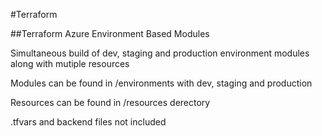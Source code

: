 #Terraform

##Terraform Azure Environment Based Modules

Simultaneous build of dev, staging and production environment modules along with mutiple resources

Modules can be found in /environments with dev, staging and production

Resources can be found in /resources derectory

.tfvars and backend files not included
